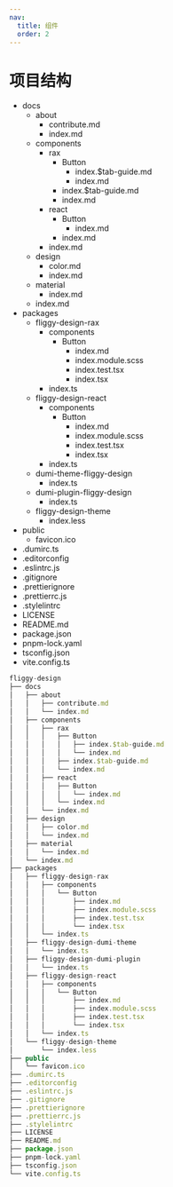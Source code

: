 ```yaml
---
nav:
  title: 组件
  order: 2
---
```


# 项目结构

<Tree>
<ul>
  <li>
    docs
    <ul>
      <li>
        about
        <ul>
          <li>contribute.md</li>
          <li>index.md</li>
        </ul>
      </li>
      <li>
        components
        <ul>
          <li>
            rax
            <ul>
              <li>
                Button
                <ul>
                  <li>index.$tab-guide.md</li>
                  <li>index.md</li>
                </ul>
              </li>
              <li>index.$tab-guide.md</li>
              <li>index.md</li>
            </ul>
          </li>
          <li>
            react
            <ul>
              <li>
                Button
                <ul>
                  <li>index.md</li>
                </ul>
              </li>
              <li>index.md</li>
            </ul>
          </li>
          <li>index.md</li>
        </ul>
      </li>
      <li>
        design
        <ul>
          <li>color.md</li>
          <li>index.md</li>
        </ul>
      </li>
      <li>
        material
        <ul>
          <li>index.md</li>
        </ul>
      </li>
      <li>index.md</li>
    </ul>
  </li>
  <li>
    packages
    <ul>
      <li>
        fliggy-design-rax
        <ul>
          <li>
            components
            <ul>
              <li>
                Button
                <ul>
                  <li>index.md</li>
                  <li>index.module.scss</li>
                  <li>index.test.tsx</li>
                  <li>index.tsx</li>
                </ul>
              </li>
            </ul>
          </li>
          <li>index.ts</li>
        </ul>
      </li>
      <li>
        fliggy-design-react
        <ul>
          <li>
            components
            <ul>
              <li>
                Button
                <ul>
                  <li>index.md</li>
                  <li>index.module.scss</li>
                  <li>index.test.tsx</li>
                  <li>index.tsx</li>
                </ul>
              </li>
            </ul>
          </li>
          <li>index.ts</li>
        </ul>
      </li>
      <li>
        dumi-theme-fliggy-design
        <ul>
          <li>index.ts</li>
        </ul>
      </li>
      <li>
        dumi-plugin-fliggy-design
        <ul>
          <li>index.ts</li>
        </ul>
      </li>
      <li>
        fliggy-design-theme
        <ul>
          <li>index.less</li>
        </ul>
      </li>
    </ul>
  </li>
  <li>
    public
    <ul>
      <li>favicon.ico</li>
    </ul>
  </li>
  <li>.dumirc.ts</li>
  <li>.editorconfig</li>
  <li>.eslintrc.js</li>
  <li>.gitignore</li>
  <li>.prettierignore</li>
  <li>.prettierrc.js</li>
  <li>.stylelintrc</li>
  <li>LICENSE</li>
  <li>README.md</li>
  <li>package.json</li>
  <li>pnpm-lock.yaml</li>
  <li>tsconfig.json</li>
  <li>vite.config.ts</li>
</ul>

</Tree>

```js
fliggy-design
├── docs
│   ├── about
│   │   ├── contribute.md
│   │   └── index.md
│   ├── components
│   │   ├── rax
│   │   │   ├── Button
│   │   │   │   ├── index.$tab-guide.md
│   │   │   │   └── index.md
│   │   │   ├── index.$tab-guide.md
│   │   │   └── index.md
│   │   ├── react
│   │   │   ├── Button
│   │   │   │   └── index.md
│   │   │   └── index.md
│   │   └── index.md
│   ├── design
│   │   ├── color.md
│   │   └── index.md
│   ├── material
│   │   └── index.md
│   └── index.md
├── packages
│   ├── fliggy-design-rax
│   │   ├── components
│   │   │   └── Button
│   │   │       ├── index.md
│   │   │       ├── index.module.scss
│   │   │       ├── index.test.tsx
│   │   │       └── index.tsx
│   │   └── index.ts
│   ├── fliggy-design-dumi-theme
│   │   └── index.ts
│   ├── fliggy-design-dumi-plugin
│   │   └── index.ts
│   ├── fliggy-design-react
│   │   ├── components
│   │   │   └── Button
│   │   │       ├── index.md
│   │   │       ├── index.module.scss
│   │   │       ├── index.test.tsx
│   │   │       └── index.tsx
│   │   └── index.ts
│   └── fliggy-design-theme
│       └── index.less
├── public
│   └── favicon.ico
├── .dumirc.ts
├── .editorconfig
├── .eslintrc.js
├── .gitignore
├── .prettierignore
├── .prettierrc.js
├── .stylelintrc
├── LICENSE
├── README.md
├── package.json
├── pnpm-lock.yaml
├── tsconfig.json
└── vite.config.ts

```
